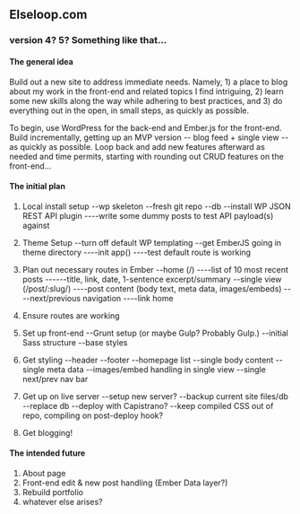 ## Elseloop.com
### version 4? 5? Something like that...

#### The general idea
Build out a new site to address immediate needs. Namely, 1) a place to blog about my work in the front-end and related topics I find intriguing, 2) learn some new skills along the way while adhering to best practices, and 3) do everything out in the open, in small steps, as quickly as possible.

To begin, use WordPress for the back-end and Ember.js for the front-end. Build incrementally, getting up an MVP version -- blog feed + single view -- as quickly as possible. Loop back and add new features afterward as needed and time permits, starting with rounding out CRUD features on the front-end...

#### The initial plan
1. Local install setup
--wp skeleton
--fresh git repo
--db
--install WP JSON REST API plugin
----write some dummy posts to test API payload(s) against

2. Theme Setup
--turn off default WP templating
--get EmberJS going in theme directory
----init app()
----test default route is working

3. Plan out necessary routes in Ember
--home (/)
----list of 10 most recent posts
------title, link, date, 1-sentence excerpt/summary
--single view (/post/:slug/)
----post content (body text, meta data, images/embeds)
----next/previous navigation
----link home

4. Ensure routes are working

5. Set up front-end
--Grunt setup (or maybe Gulp? Probably Gulp.)
--initial Sass structure
--base styles


6. Get styling
--header
--footer
--homepage list
--single body content
--single meta data
--images/embed handling in single view
--single next/prev nav bar

7. Get up on live server
--setup new server?
--backup current site files/db
--replace db
--deploy with Capistrano?
--keep compiled CSS out of repo, compiling on post-deploy hook?

8. Get blogging!

#### The intended future
1. About page
2. Front-end edit & new post handling (Ember Data layer?)
3. Rebuild portfolio
4. whatever else arises?